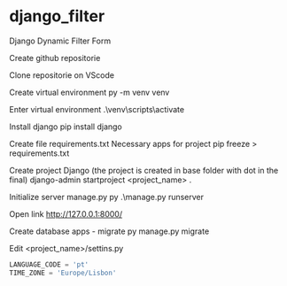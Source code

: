 # django_filter

Django Dynamic Filter Form

Create github repositorie

Clone repositorie on VScode

Create virtual environment
py -m venv venv

Enter virtual environment
.\venv\scripts\activate

Install django
pip install django

Create file requirements.txt
Necessary apps for project
pip freeze > requirements.txt

Create project Django (the project is created in base folder with dot in the final)
django-admin startproject <project_name> .

Initialize server manage.py
py .\manage.py runserver

Open link
http://127.0.0.1:8000/

Create database apps - migrate
py manage.py migrate

Edit <project_name>/settins.py
```python
LANGUAGE_CODE = 'pt'
TIME_ZONE = 'Europe/Lisbon'
```

